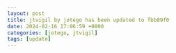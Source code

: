 ```yaml
---
layout: post
title: jtvigil by jotego has been updated to fbb89f0
date: 2024-02-16 17:06:59 +0000
categories: [jotego, jtvigil]
tags: [update]
---
```


